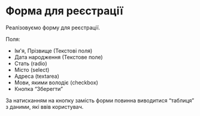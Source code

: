 # Форма для реєстрації

Реалізовуємо форму для реєстрації.

Поля:

- Ім'я, Прізвище (Текстові поля)
- Дата народження (Текстове поле)
- Стать (radio)
- Місто (select)
- Адреса (textarea)
- Мови, якими володіє (checkbox)
- Кнопка “Зберегти”

За натисканням на кнопку замість форми повинна виводитися “таблиця” з даними, які ввів користувач.
